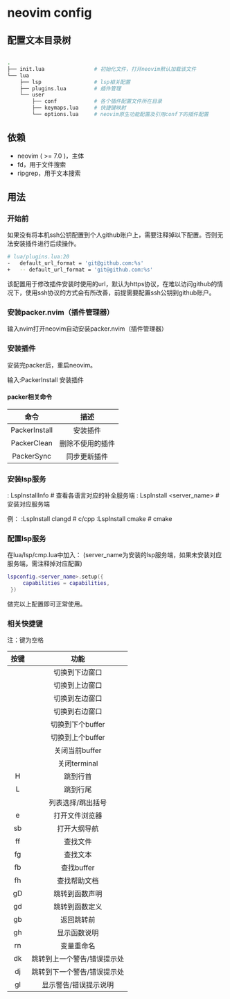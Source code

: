 
# neovim config

## 配置文本目录树

``` bash

.
├── init.lua				# 初始化文件，打开neovim默认加载该文件
└── lua
    ├── lsp					# lsp相关配置
    ├── plugins.lua			# 插件管理
    └── user
        ├── conf			# 各个插件配置文件所在目录
        ├── keymaps.lua		# 快捷键映射
        └── options.lua		# neovim原生功能配置及引用conf下的插件配置

```

## 依赖

* neovim ( >= 7.0 )，主体
* fd，用于文件搜索
* ripgrep，用于文本搜索

## 用法

### 开始前

如果没有将本机ssh公钥配置到个人github账户上，需要注释掉以下配置。否则无法安装插件进行后续操作。

```bash
# lua/plugins.lua:20
-	default_url_format = 'git@github.com:%s'
+	-- default_url_format = 'git@github.com:%s'
```

该配置用于修改插件安装时使用的url，默认为https协议，在难以访问github的情况下，使用ssh协议的方式会有所改善，前提需要配置ssh公钥到github账户。



### 安装packer.nvim（插件管理器）

输入nvim打开neovim自动安装packer.nvim（插件管理器）

### 安装插件

安装完packer后，重启neovim。

输入:PackerInstall 安装插件

#### packer相关命令

|     命令      |   描述   |
| :-----------: | :------: |
| PackerInstall | 安装插件 |
| PackerClean | 删除不使用的插件 |
| PackerSync | 同步更新插件 |

### 安装lsp服务

: LspInstallInfo	# 查看各语言对应的补全服务端
: LspInstall <server_name> 		# 安装对应服务端

例：
:LspInstall clangd		  # c/cpp
:LspInstall cmake		# cmake

### 配置lsp服务
在lua/lsp/cmp.lua中加入： (server_name为安装的lsp服务端，如果未安装对应服务端，需注释掉对应配置)
```lua
lspconfig.<server_name>.setup({
     capabilities = capabilities,
 })
```

做完以上配置即可正常使用。

### 相关快捷键

注：<leader>键为空格

|     按键      |            功能             |
| :-----------: | :-------------------------: |
|     <C-j>     |       切换到下边窗口        |
|     <C-k>     |       切换到上边窗口        |
|     <C-h>     |       切换到左边窗口        |
|     <C-l>     |       切换到右边窗口        |
|     <C-n>     |      切换到下个buffer       |
|     <C-p>     |      切换到上个buffer       |
| <leader><C-w> |       关闭当前buffer        |
|     <C-j>     |        关闭terminal         |
|       H       |          跳到行首           |
|       L       |          跳到行尾           |
|     <TAB>     |      列表选择/跳出括号      |
|   <leader>e   |       打开文件浏览器        |
|  <leader>sb   |        打开大纲导航         |
|  <leader>ff   |          查找文件           |
|  <leader>fg   |          查找文本           |
|  <leader>fb   |         查找buffer          |
|  <leader>fh   |        查找帮助文档         |
|  <leader>gD   |       跳转到函数声明        |
|  <leader>gd   |       跳转到函数定义        |
|  <leader>gb   |       返回跳转前	         | 
|  <leader>gh   |        显示函数说明         |
|  <leader>rn   |         变量重命名          |
|  <leader>dk   | 跳转到上一个警告/错误提示处 |
|  <leader>dj   | 跳转到下一个警告/错误提示处 |
|  <leader>gl   |    显示警告/错误提示说明    |